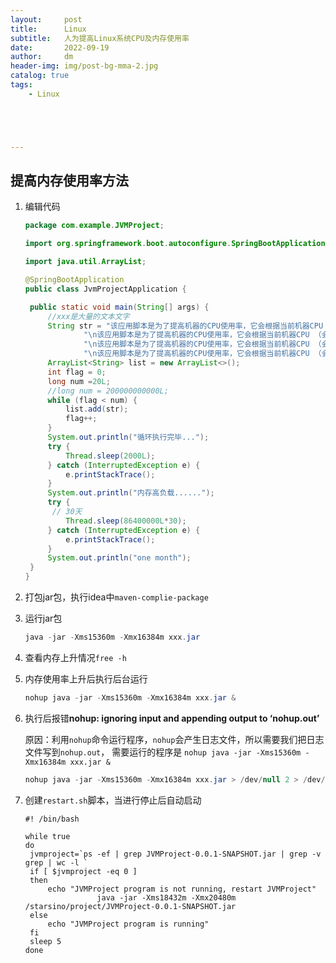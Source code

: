 ```yaml
---
layout:     post
title:      Linux
subtitle:   人为提高Linux系统CPU及内存使用率
date:       2022-09-19
author:     dm
header-img: img/post-bg-mma-2.jpg
catalog: true
tags:
    - Linux





---
```


## 提高内存使用率方法

1. 编辑代码

   ```java
   package com.example.JVMProject;
   
   import org.springframework.boot.autoconfigure.SpringBootApplication;
   
   import java.util.ArrayList;
   
   @SpringBootApplication
   public class JvmProjectApplication {
   
   	public static void main(String[] args) {
   		//xxx是大量的文本文字
   		String str = "该应用脚本是为了提高机器的CPU使用率，它会根据当前机器CPU （会自动排除本程序进程所占用CPU%） 决定是否需要”协助“已提高当前机器的CPU的使用率；\n" +
   				"\n该应用脚本是为了提高机器的CPU使用率，它会根据当前机器CPU （会自动排除本程序进程所占用CPU%） 决定是否需要”协助“已提高当前机器的CPU的使用率；\n" +
   				"\n该应用脚本是为了提高机器的CPU使用率，它会根据当前机器CPU （会自动排除本程序进程所占用CPU%） 决定是否需要”协助“已提高当前机器的CPU的使用率；\n" +
   				"\n该应用脚本是为了提高机器的CPU使用率，它会根据当前机器CPU （会自动排除本程序进程所占用CPU%） 决定是否需要”协助“已提高当前机器的CPU的使用率；\n";
   		ArrayList<String> list = new ArrayList<>();
   		int flag = 0;
   		long num =20L;
   		//long num = 200000000000L;
   		while (flag < num) {
   			list.add(str);
   			flag++;
   		}
   		System.out.println("循环执行完毕...");
   		try {
   			Thread.sleep(2000L);
   		} catch (InterruptedException e) {
   			e.printStackTrace();
   		}
   		System.out.println("内存高负载......");
   		try {
         // 30天
   			Thread.sleep(86400000L*30);
   		} catch (InterruptedException e) {
   			e.printStackTrace();
   		}
   		System.out.println("one month");
   	}
   }
   
   ```

1. 打包jar包，执行idea中`maven-complie-package`

1. 运行jar包

   ```java
   java -jar -Xms15360m -Xmx16384m xxx.jar
   ```

1. 查看内存上升情况`free -h`

1. 内存使用率上升后执行后台运行

   ```java
   nohup java -jar -Xms15360m -Xmx16384m xxx.jar &
   ```

1. 执行后报错**nohup: ignoring input and appending output to ‘nohup.out’**

   原因：利用`nohup`命令运行程序，`nohup`会产生日志文件，所以需要我们把日志文件写到`nohup.out`，
   需要运行的程序是 `nohup java -jar -Xms15360m -Xmx16384m xxx.jar &`

   ```java
   nohup java -jar -Xms15360m -Xmx16384m xxx.jar > /dev/null 2 > /dev/null 2>&1 &
   ```

1. 创建`restart.sh`脚本，当进行停止后自动启动

   ```shell
   #! /bin/bash
   
   while true
   do
   	jvmproject=`ps -ef | grep JVMProject-0.0.1-SNAPSHOT.jar | grep -v grep | wc -l ` 
   	if [ $jvmproject -eq 0 ] 
   	then
   		echo "JVMProject program is not running, restart JVMProject"
                   java -jar -Xms18432m -Xmx20480m /starsino/project/JVMProject-0.0.1-SNAPSHOT.jar
   	else
   		echo "JVMProject program is running"
   	fi
   	sleep 5
   done
   ```

